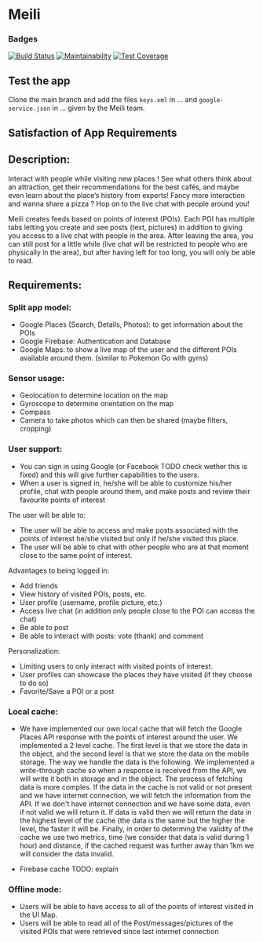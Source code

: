 # Meili
### Badges
[![Build Status](https://api.cirrus-ci.com/github/meili-epfl/Meili.svg)](https://cirrus-ci.com/github/meili-epfl/Meili)
[![Maintainability](https://api.codeclimate.com/v1/badges/a145f81ea17c85e8ef30/maintainability)](https://codeclimate.com/github/meili-epfl/Meili/maintainability)
[![Test Coverage](https://api.codeclimate.com/v1/badges/a145f81ea17c85e8ef30/test_coverage)](https://codeclimate.com/github/meili-epfl/Meili/test_coverage)

## Test the app
Clone the main branch and add the files `keys.xml` in ... and `google-service.json` in ... given by the Meili team.

## Satisfaction of App Requirements

## Description:

Interact with people while visiting new places ! See what others think about an attraction, get their recommendations for the best cafés, and maybe even learn about the place’s history from experts! Fancy more interaction and wanna share a pizza ? Hop on to the live chat with people around you!

Meili creates feeds based on points of interest (POIs). Each POI has multiple tabs letting you create and see posts (text, pictures) in addition to giving you access to a live chat with people in the area. After leaving the area, you can still post for a little while (live chat will be restricted to people who are physically in the area), but after having left for too long, you will only be able to read.


## Requirements:

### Split app model: 

- Google Places (Search, Details, Photos): to get information about the POIs
- Google Firebase: Authentication and Database
- Google Maps: to show a live map of the user and the different POIs available around them. (similar to Pokemon Go with gyms)


### Sensor usage:

- Geolocation to determine location on the map
- Gyroscope to determine orientation on the map
- Compass
- Camera to take photos which can then be shared (maybe filters, cropping)


### User support:

- You can sign in using Google (or Facebook TODO check wether this is fixed) and this will give further capabilities to the users. 
- When a user is signed in, he/she will be able to customize his/her profile, chat with people around them, and make posts and review their favourite points of interest

The user will be able to:

- The user will be able to access and make posts associated with the points of interest he/she visited but only if he/she visited this place.
- The user will be able to chat with other people who are at that moment close to the same point of interest.

Advantages to being logged in:

- Add friends
- View history of visited POIs, posts, etc.
- User profile (username, profile picture, etc.)
- Access live chat (in addition only people close to the POI can access the chat)
- Be able to post
- Be able to interact with posts: vote (thank) and comment


Personalization:

- Limiting users to only interact with visited points of interest.
- User profiles can showcase the places they have visited (if they choose to do so)
- Favorite/Save a POI or a post

### Local cache:

- We have implemented our own local cache that will fetch the Google Places API response with the points of interest around the user. We implemented a 2 level cache. The first level is that we store the data in the object, and the second level is that we store the data on the mobile storage. The way we handle the data is the following. We implemented a write-through cache so when a response is received from the API, we will write it both in storage and in the object. The process of fetching data is more comples. If the data in the cache is not valid or not present and we have internet connection, we will fetch the information from the API. If we don't have internet connection and we have some data, even if not valid we will return it. If data is valid then we will return the data in the highest level of the cache (the data is the same but the higher the level, the faster it will be. Finally, in order to determing the validity of the cache we use two metrics, time  (we consider that data is valid during 1 hour) and distance, if the cached request was further away than 1km we will consider the data invalid.

- Firebase cache TODO: explain


### Offline mode:

- Users will be able to have access to all of the points of interest visited in the UI Map.
- Users will be able to read all of the Post/messages/pictures of the visited POIs that were retrieved since last internet connection

